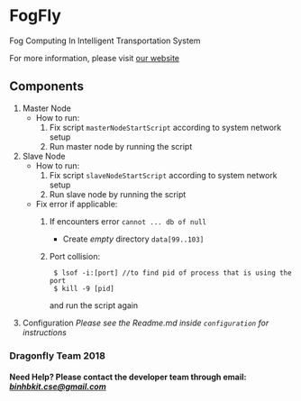 # FogFly
Fog Computing In Intelligent Transportation System

For more information, please visit [our website](https://fogfly.000webhostapp.com/)

## Components
1. Master Node
    - How to run:
        1. Fix script `masterNodeStartScript` according to system network setup
        1. Run master node by running the script
1. Slave Node
    - How to run:
        1. Fix script `slaveNodeStartScript` according to system network setup
        1. Run slave node by running the script
    - Fix error if applicable:
        1. If encounters error `cannot ... db of null`
            - Create *empty* directory `data[99..103]` 
        1. Port collision:
            
                $ lsof -i:[port] //to find pid of process that is using the port
                $ kill -9 [pid]
            
            and run the script again
1. Configuration
    *Please see the Readme.md inside `configuration` for instructions*

### Dragonfly Team 2018
#### Need Help? Please contact the developer team through email: *binhbkit.cse@gmail.com*
